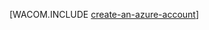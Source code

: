 <properties title="Python create account" pageTitle="Python create account" metaKeywords="" description="Create an account on Azure." documentationCenter="" services="" solutions="" authors="huvalo" />

[WACOM.INCLUDE [create-an-azure-account](../includes/create-an-azure-account.md)]
